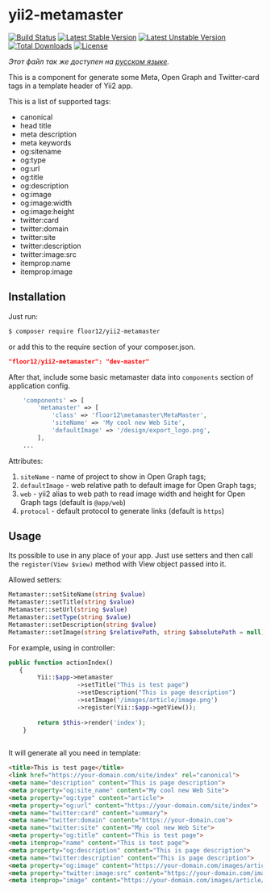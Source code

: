 # yii2-metamaster
[![Build Status](https://travis-ci.org/floor12/yii2-metamaster.svg?branch=master)](https://travis-ci.org/floor12/yii2-metamaster)
[![Latest Stable Version](https://poser.pugx.org/floor12/yii2-metamaster/v/stable)](https://packagist.org/packages/floor12/yii2-metamaster)
[![Latest Unstable Version](https://poser.pugx.org/floor12/yii2-metamaster/v/unstable)](https://packagist.org/packages/floor12/yii2-metamaster)
[![Total Downloads](https://poser.pugx.org/floor12/yii2-metamaster/downloads)](https://packagist.org/packages/floor12/yii2-metamaster)
[![License](https://poser.pugx.org/floor12/yii2-metamaster/license)](https://packagist.org/packages/floor12/yii2-metamaster)

*Этот файл так же доступен на [русском языке](README_RUS.md).*

This is a component for generate some Meta, Open Graph and Twitter-card tags in a template header of Yii2 app.

This is a list of supported tags:
- canonical
- head title
- meta description
- meta keywords
- og:sitename
- og:type
- og:url
- og:title
- og:description
- og:image
- og:image:width
- og:image:height
- twitter:card
- twitter:domain
- twitter:site
- twitter:description
- twitter:image:src
- itemprop:name
- itemprop:image

Installation
------------

Just run:
```bash
$ composer require floor12/yii2-metamaster
```
or add this to the require section of your composer.json.
```json
"floor12/yii2-metamaster": "dev-master"
```

After that, include some basic metamaster data into `components` section of application config.
```php  
    'components' => [
        'metamaster' => [
            'class' => 'floor12\metamaster\MetaMaster',
            'siteName' => 'My cool new Web Site',
            'defaultImage' => '/design/export_logo.png',
        ],
    ...
```

Attributes:
1. `siteName` - name of project to show in Open Graph tags;
2. `defaultImage` - web relative path to default image for Open Graph tags;
3. `web` - yii2 alias to web path to read image width and height for Open Graph tags (default is `@app/web`)
4. `protocol` - default protocol to generate links (default is `https`)


Usage
------------

Its possible to use in any place of your app. Just use setters and then call the `register(View $view)` method with View object passed into it.

Allowed setters:
```php
Metamaster::setSiteName(string $value)
Metamaster::setTitle(string $value)
Metamaster::setUrl(string $value)
Metamaster::setType(string $value)
Metamaster::setDescription(string $value)
Metamaster::setImage(string $relativePath, string $absolutePath = null)
```

For example, using in controller:

```php
public function actionIndex()
   {
        Yii::$app->metamaster
                   ->setTitle("This is test page")
                   ->setDescription("This is page description")
                   ->setImage('/images/article/image.png')
                   ->register(Yii::$app->getView());
                   
        return $this->render('index');
    }
      
```

It will generate all you need in template:
```html
<title>This is test page</title>
<link href="https://your-domain.com/site/index" rel="canonical">
<meta name="description" content="This is page description">
<meta property="og:site_name" content="My cool new Web Site">
<meta property="og:type" content="article">
<meta property="og:url" content="https://your-domain.com/site/index">
<meta name="twitter:card" content="summary">
<meta name="twitter:domain" content="https://your-domain.com">
<meta name="twitter:site" content="My cool new Web Site">
<meta property="og:title" content="This is test page">
<meta itemprop="name" content="This is test page">
<meta property="og:description" content="This is page description">
<meta name="twitter:description" content="This is page description">
<meta property="og:image" content="https://your-domain.com/images/article/image.png">
<meta property="twitter:image:src" content="https://your-domain.com/images/article/image.png">
<meta itemprop="image" content="https://your-domain.com/images/article/image.png">
```

